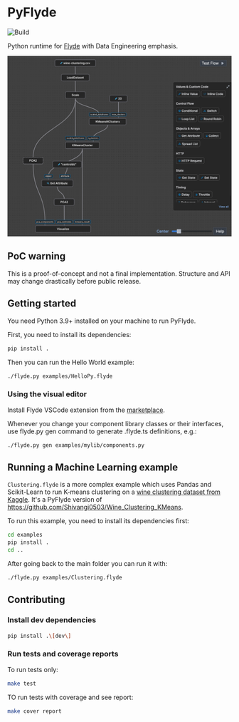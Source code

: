 # PyFlyde

![Build](https://github.com/trustmaster/pyflyde/actions/workflows/python-package.yml/badge.svg)

Python runtime for [Flyde](https://github.com/flydelabs/flyde) with Data Engineering emphasis.

![Example graph running K-means clustering with Pandas and Scikit-learn](./clustering_example.png)

## PoC warning

This is a proof-of-concept and not a final implementation. Structure and API may change drastically before public release.

## Getting started

You need Python 3.9+ installed on your machine to run PyFlyde.

First, you need to install its dependencies:

```bash
pip install .
```

Then you can run the Hello World example:

```bash
./flyde.py examples/HelloPy.flyde
```

### Using the visual editor

Install Flyde VSCode extension from the [marketplace](https://marketplace.visualstudio.com/items?itemName=flyde.flyde-vscode).

Whenever you change your component library classes or their interfaces, use flyde.py gen command to generate .flyde.ts definitions, e.g.:

```bash
./flyde.py gen examples/mylib/components.py
```

## Running a Machine Learning example

`Clustering.flyde` is a more complex example which uses Pandas and Scikit-Learn to run K-means clustering on a [wine clustering dataset from Kaggle](https://www.kaggle.com/harrywang/wine-dataset-for-clustering). It's a PyFlyde version of https://github.com/Shivangi0503/Wine_Clustering_KMeans.

To run this example, you need to install its dependencies first:

```bash
cd examples
pip install .
cd ..
```

After going back to the main folder you can run it with:

```bash
./flyde.py examples/Clustering.flyde
```

## Contributing

### Install dev dependencies

```bash
pip install .\[dev\]
```

### Run tests and coverage reports

To run tests only:

```bash
make test
```

TO run tests with coverage and see report:

```bash
make cover report
```
